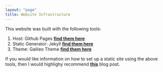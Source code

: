 ```yaml
---
layout: "page"
title: Website Infrastructure
---
```


This website was built with the following tools:

1. Host: Github Pages **[find them here](https://pages.github.com/)**
2. Static Generator: Jekyll **[find them here](https://jekyllrb.com)**
3. Theme: Galileo Theme **[find them here](https://github.com/rowanoulton/galileo-theme)**


If you would like information on how to set up a static site using the above tools, then I would highlighy recommend **[this](https://medium.com/20percentwork/creating-your-blog-for-free-using-jekyll-github-pages-dba37272730a)** blog post.
